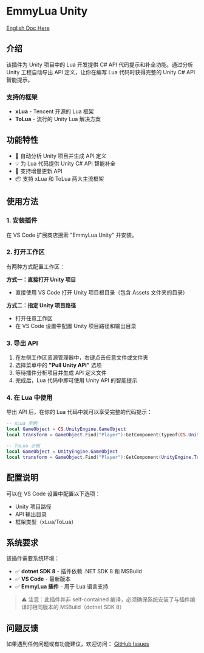 # EmmyLua Unity

[English Doc Here](README_EN.md)

## 介绍

该插件为 Unity 项目中的 Lua 开发提供 C# API 代码提示和补全功能。通过分析 Unity 工程自动导出 API 定义，让你在编写 Lua 代码时获得完整的 Unity C# API 智能提示。

### 支持的框架

- **xLua** - Tencent 开源的 Lua 框架
- **ToLua** - 流行的 Unity Lua 解决方案

## 功能特性

- 🚀 自动分析 Unity 项目并生成 API 定义
- 💡 为 Lua 代码提供 Unity C# API 智能补全
- 🔄 支持增量更新 API
- 📦 支持 xLua 和 ToLua 两大主流框架

## 使用方法

### 1. 安装插件

在 VS Code 扩展商店搜索 "EmmyLua Unity" 并安装。

### 2. 打开工作区

有两种方式配置工作区：

**方式一：直接打开 Unity 项目**
- 直接使用 VS Code 打开 Unity 项目根目录（包含 Assets 文件夹的目录）

**方式二：指定 Unity 项目路径**
- 打开任意工作区
- 在 VS Code 设置中配置 Unity 项目路径和输出目录

### 3. 导出 API

1. 在左侧工作区资源管理器中，右键点击任意文件或文件夹
2. 选择菜单中的 **"Pull Unity API"** 选项
3. 等待插件分析项目并生成 API 定义文件
4. 完成后，Lua 代码中即可使用 Unity API 的智能提示

### 4. 在 Lua 中使用

导出 API 后，在你的 Lua 代码中就可以享受完整的代码提示：

```lua
-- xLua 示例
local GameObject = CS.UnityEngine.GameObject
local transform = GameObject.Find("Player"):GetComponent(typeof(CS.UnityEngine.Transform))

-- ToLua 示例  
local GameObject = UnityEngine.GameObject
local transform = GameObject.Find("Player"):GetComponent(UnityEngine.Transform)
```

## 配置说明

可以在 VS Code 设置中配置以下选项：

- Unity 项目路径
- API 输出目录
- 框架类型（xLua/ToLua）

## 系统要求

该插件需要系统环境：

- ✅ **dotnet SDK 8** - 插件依赖 .NET SDK 8 和 MSBuild
- ✅ **VS Code** - 最新版本
- ✅ **EmmyLua 插件** - 用于 Lua 语言支持

> ⚠️ 注意：此插件并非 self-contained 编译，必须确保系统安装了与插件编译时相同版本的 MSBuild（dotnet SDK 8）

## 问题反馈

如果遇到任何问题或有功能建议，欢迎访问：
[GitHub Issues](https://github.com/CppCXY/VSCode-EmmyLua-Unity/issues)

